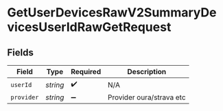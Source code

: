 # GetUserDevicesRawV2SummaryDevicesUserIdRawGetRequest


## Fields

| Field                    | Type                     | Required                 | Description              |
| ------------------------ | ------------------------ | ------------------------ | ------------------------ |
| `userId`                 | *string*                 | :heavy_check_mark:       | N/A                      |
| `provider`               | *string*                 | :heavy_minus_sign:       | Provider oura/strava etc |